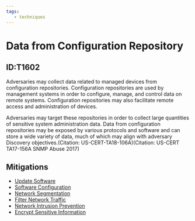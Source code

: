 ```yaml
---
tags:
   - techniques
---
```

# Data from Configuration Repository
## ID:T1602
Adversaries may collect data related to managed devices from configuration repositories. Configuration repositories are used by management systems in order to configure, manage, and control data on remote systems. Configuration repositories may also facilitate remote access and administration of devices.

Adversaries may target these repositories in order to collect large quantities of sensitive system administration data. Data from configuration repositories may be exposed by various protocols and software and can store a wide variety of data, much of which may align with adversary Discovery objectives.(Citation: US-CERT-TA18-106A)(Citation: US-CERT TA17-156A SNMP Abuse 2017)
## Mitigations
* [Update Software](/mitre/mitigations/M1051)
* [Software Configuration](/mitre/mitigations/M1054)
* [Network Segmentation](/mitre/mitigations/M1030)
* [Filter Network Traffic](/mitre/mitigations/M1037)
* [Network Intrusion Prevention](/mitre/mitigations/M1031)
* [Encrypt Sensitive Information](/mitre/mitigations/M1041)
